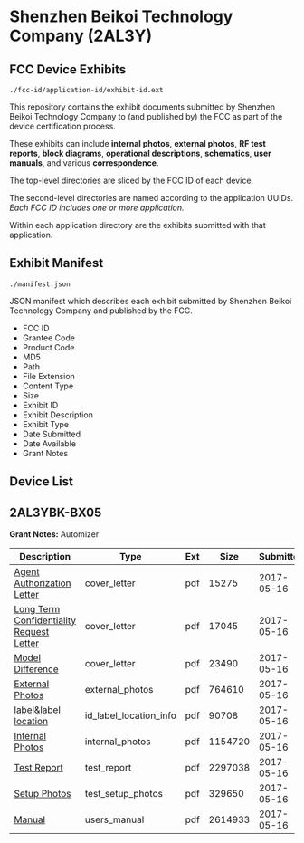# Shenzhen Beikoi Technology Company (2AL3Y)
## FCC Device Exhibits

```
./fcc-id/application-id/exhibit-id.ext
```

This repository contains the exhibit documents submitted by Shenzhen Beikoi Technology Company to (and published by) the FCC as part of the device certification process.

These exhibits can include **internal photos**, **external photos**, **RF test reports**, **block diagrams**, **operational descriptions**, **schematics**, **user manuals**, and various **correspondence**.

The top-level directories are sliced by the FCC ID of each device.

The second-level directories are named according to the application UUIDs. *Each FCC ID includes one or more application.*

Within each application directory are the exhibits submitted with that application. 

## Exhibit Manifest

```
./manifest.json
```

JSON manifest which describes each exhibit submitted by Shenzhen Beikoi Technology Company and published by the FCC.

- FCC ID
- Grantee Code
- Product Code
- MD5
- Path
- File Extension
- Content Type
- Size
- Exhibit ID
- Exhibit Description
- Exhibit Type
- Date Submitted
- Date Available
- Grant Notes

## Device List
## 2AL3YBK-BX05
**Grant Notes:** Automizer

| Description | Type | Ext | Size | Submitted | Available |
| ----------- | ---- | --- | ---- | --------- | --------- |
| [Agent Authorization Letter](2AL3YBK-BX05/2d02d8e8daaa5f8b6ceff9bdef2d5f41/3392614.pdf) | cover_letter | pdf | 15275 | 2017-05-16 | 2017-05-16 |
| [Long Term Confidentiality Request Letter](2AL3YBK-BX05/2d02d8e8daaa5f8b6ceff9bdef2d5f41/3392620.pdf) | cover_letter | pdf | 17045 | 2017-05-16 | 2017-05-16 |
| [Model Difference](2AL3YBK-BX05/2d02d8e8daaa5f8b6ceff9bdef2d5f41/3392622.pdf) | cover_letter | pdf | 23490 | 2017-05-16 | 2017-05-16 |
| [External Photos](2AL3YBK-BX05/2d02d8e8daaa5f8b6ceff9bdef2d5f41/3392617.pdf) | external_photos | pdf | 764610 | 2017-05-16 | 2017-05-16 |
| [label&label location](2AL3YBK-BX05/2d02d8e8daaa5f8b6ceff9bdef2d5f41/3392619.pdf) | id_label_location_info | pdf | 90708 | 2017-05-16 | 2017-05-16 |
| [Internal Photos](2AL3YBK-BX05/2d02d8e8daaa5f8b6ceff9bdef2d5f41/3392618.pdf) | internal_photos | pdf | 1154720 | 2017-05-16 | 2017-05-16 |
| [Test Report](2AL3YBK-BX05/2d02d8e8daaa5f8b6ceff9bdef2d5f41/3392615.pdf) | test_report | pdf | 2297038 | 2017-05-16 | 2017-05-16 |
| [Setup Photos](2AL3YBK-BX05/2d02d8e8daaa5f8b6ceff9bdef2d5f41/3392625.pdf) | test_setup_photos | pdf | 329650 | 2017-05-16 | 2017-05-16 |
| [Manual](2AL3YBK-BX05/2d02d8e8daaa5f8b6ceff9bdef2d5f41/3392621.pdf) | users_manual | pdf | 2614933 | 2017-05-16 | 2017-05-16 |
